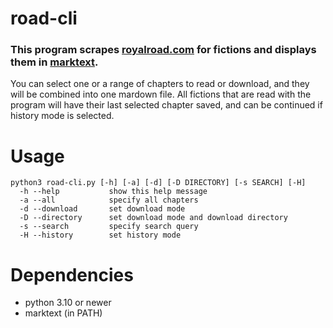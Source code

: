 # road-cli
### This program scrapes <a href="royalroad.com">royalroad.com</a> for fictions and displays them in <a href="https://github.com/marktext/marktext">marktext</a>.
You can select one or a range of chapters to read or download, and they will be combined into one mardown file. All fictions that are read with the program will have their last selected chapter saved, and can be continued if history mode is selected.

# Usage
```
python3 road-cli.py [-h] [-a] [-d] [-D DIRECTORY] [-s SEARCH] [-H]
  -h --help           show this help message
  -a --all            specify all chapters
  -d --download       set download mode
  -D --directory      set download mode and download directory
  -s --search         specify search query
  -H --history        set history mode
```

# Dependencies
- python 3.10 or newer
- marktext (in PATH)
